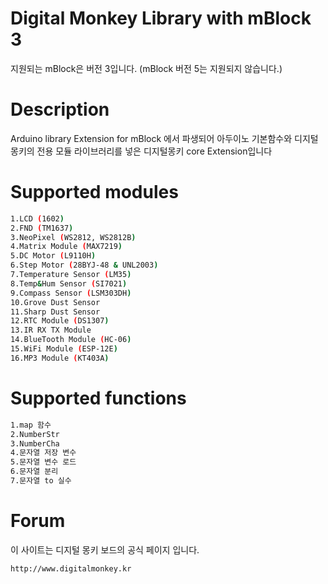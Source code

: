 Digital Monkey Library with mBlock 3
====================================
지원되는 mBlock은 버전 3입니다. (mBlock 버전 5는 지원되지 않습니다.)

# Description
Arduino library Extension for mBlock 에서 파생되어 아두이노 기본함수와 
디지털 몽키의 전용 모듈 라이브러리를 넣은 디지털몽키 core Extension입니다

# Supported modules
```sh
1.LCD (1602)
2.FND (TM1637)
3.NeoPixel (WS2812, WS2812B)
4.Matrix Module (MAX7219)
5.DC Motor (L9110H)
6.Step Motor (28BYJ-48 & UNL2003)
7.Temperature Sensor (LM35)
8.Temp&Hum Sensor (SI7021)
9.Compass Sensor (LSM303DH)
10.Grove Dust Sensor
11.Sharp Dust Sensor
12.RTC Module (DS1307)
13.IR RX TX Module
14.BlueTooth Module (HC-06)
15.WiFi Module (ESP-12E)
16.MP3 Module (KT403A)
```

# Supported functions
```sh
1.map 함수
2.NumberStr
3.NumberCha
4.문자열 저장 변수
5.문자열 변수 로드
6.문자열 분리
7.문자열 to 실수 
```

# Forum
이 사이트는 디지털 몽키 보드의 공식 페이지 입니다.
```sh
http://www.digitalmonkey.kr
```